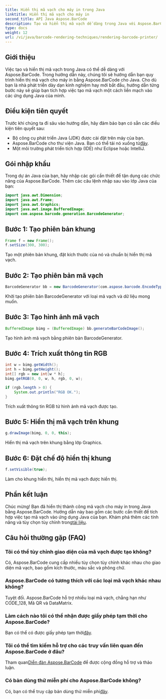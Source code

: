 ```yaml
---
title: Hiển thị mã vạch cho máy in trong Java
linktitle: Hiển thị mã vạch cho máy in
second_title: API Java Aspose.BarCode
description: Tạo và hiển thị mã vạch dễ dàng trong Java với Aspose.BarCode. Hãy làm theo hướng dẫn từng bước của chúng tôi để tích hợp liền mạch.
type: docs
weight: 12
url: /vi/java/barcode-rendering-techniques/rendering-barcode-printer/
---
```


## Giới thiệu

Việc tạo và hiển thị mã vạch trong Java có thể dễ dàng với Aspose.BarCode. Trong hướng dẫn này, chúng tôi sẽ hướng dẫn bạn quy trình hiển thị mã vạch cho máy in bằng Aspose.BarCode cho Java. Cho dù bạn là nhà phát triển dày dạn kinh nghiệm hay mới bắt đầu, hướng dẫn từng bước này sẽ giúp bạn tích hợp việc tạo mã vạch một cách liền mạch vào các ứng dụng Java của mình.

## Điều kiện tiên quyết

Trước khi chúng ta đi sâu vào hướng dẫn, hãy đảm bảo bạn có sẵn các điều kiện tiên quyết sau:

- Bộ công cụ phát triển Java (JDK) được cài đặt trên máy của bạn.
-  Aspose.BarCode cho thư viện Java. Bạn có thể tải nó xuống từ[đây](https://releases.aspose.com/barcode/java/).
- Một môi trường phát triển tích hợp (IDE) như Eclipse hoặc IntelliJ.

## Gói nhập khẩu

Trong dự án Java của bạn, hãy nhập các gói cần thiết để tận dụng các chức năng của Aspose.BarCode. Thêm các câu lệnh nhập sau vào lớp Java của bạn:

```java
import java.awt.Dimension;
import java.awt.Frame;
import java.awt.Graphics;
import java.awt.image.BufferedImage;
import com.aspose.barcode.generation.BarcodeGenerator;
```

## Bước 1: Tạo phiên bản khung

```java
Frame f = new Frame();
f.setSize(300, 300);
```

Tạo một phiên bản khung, đặt kích thước của nó và chuẩn bị hiển thị mã vạch.

## Bước 2: Tạo phiên bản mã vạch

```java
BarcodeGenerator bb = new BarcodeGenerator(com.aspose.barcode.EncodeTypes.CODE_128, "1234567");
```

Khởi tạo phiên bản BarcodeGenerator với loại mã vạch và dữ liệu mong muốn.

## Bước 3: Tạo hình ảnh mã vạch

```java
BufferedImage bimg = (BufferedImage) bb.generateBarCodeImage();
```

Tạo hình ảnh mã vạch bằng phiên bản BarcodeGenerator.

## Bước 4: Trích xuất thông tin RGB

```java
int w = bimg.getWidth();
int h = bimg.getHeight();
int[] rgb = new int[w * h];
bimg.getRGB(0, 0, w, h, rgb, 0, w);

if (rgb.length > 0) {
    System.out.println("RGB OK.");
}
```

Trích xuất thông tin RGB từ hình ảnh mã vạch được tạo.

## Bước 5: Hiển thị mã vạch trên khung

```java
g.drawImage(bimg, 0, 0, this);
```

Hiển thị mã vạch trên khung bằng lớp Graphics.

## Bước 6: Đặt chế độ hiển thị khung

```java
f.setVisible(true);
```

Làm cho khung hiển thị, hiển thị mã vạch được hiển thị.

## Phần kết luận

 Chúc mừng! Bạn đã hiển thị thành công mã vạch cho máy in trong Java bằng Aspose.BarCode. Hướng dẫn này bao gồm các bước cần thiết để tích hợp việc tạo mã vạch vào ứng dụng Java của bạn. Khám phá thêm các tính năng và tùy chọn tùy chỉnh trong[tài liệu](https://reference.aspose.com/barcode/java/).

## Câu hỏi thường gặp (FAQ)

### Tôi có thể tùy chỉnh giao diện của mã vạch được tạo không?
Có, Aspose.BarCode cung cấp nhiều tùy chọn tùy chỉnh khác nhau cho giao diện mã vạch, bao gồm kích thước, màu sắc và phông chữ.

### Aspose.BarCode có tương thích với các loại mã vạch khác nhau không?
Tuyệt đối. Aspose.BarCode hỗ trợ nhiều loại mã vạch, chẳng hạn như CODE_128, Mã QR và DataMatrix.

### Làm cách nào tôi có thể nhận được giấy phép tạm thời cho Aspose.BarCode?
 Bạn có thể có được giấy phép tạm thời[đây](https://purchase.aspose.com/temporary-license/).

### Tôi có thể tìm kiếm hỗ trợ cho các truy vấn liên quan đến Aspose.BarCode ở đâu?
 Tham quan[Diễn đàn Aspose.BarCode](https://forum.aspose.com/c/barcode/13) để được cộng đồng hỗ trợ và thảo luận.

### Có bản dùng thử miễn phí cho Aspose.BarCode không?
 Có, bạn có thể truy cập bản dùng thử miễn phí[đây](https://releases.aspose.com/).

